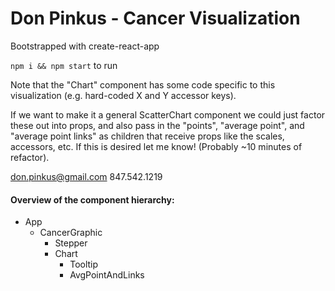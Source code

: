 # Don Pinkus - Cancer Visualization

Bootstrapped with create-react-app

`npm i && npm start` to run

Note that the "Chart" component has some code specific to this visualization (e.g. hard-coded X and Y accessor keys).

If we want to make it a general ScatterChart component we could just factor these out into props, and also pass in the "points", "average point", and "average point links" as children that receive props like the scales, accessors, etc.  If this is desired let me know! (Probably ~10 minutes of refactor).

don.pinkus@gmail.com
847.542.1219

#### Overview of the component hierarchy:

- App
  - CancerGraphic
    - Stepper
    - Chart
      - Tooltip
      - AvgPointAndLinks
    
